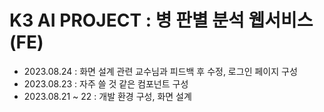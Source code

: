 # **K3 AI PROJECT : 병 판별 분석 웹서비스 (FE)**

- 2023.08.24 : 화면 설계 관련 교수님과 피드백 후 수정, 로그인 페이지 구성
- 2023.08.23 : 자주 쓸 것 같은 컴포넌트 구성
- 2023.08.21 ~ 22 : 개발 환경 구성, 화면 설계
